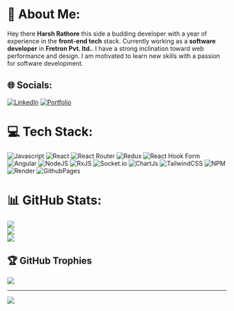 # 💫 About Me:
Hey there **Harsh Rathore** this side a budding developer with a year of experience in the **front-end tech** stack. Currently working as a **software developer** in **Fretron Pvt. ltd.**. I have a strong inclination toward web performance and design. I am motivated to learn new skills with a passion for software development.


## 🌐 Socials:
[![LinkedIn](https://img.shields.io/badge/LinkedIn-0077B5?style=for-the-badge&logo=linkedin&logoColor=white)](https://www.linkedin.com/in/rathoreharsh-o1/) [![Portfolio](https://img.shields.io/badge/Portfolio-255E63?style=for-the-badge&logo=About.me&logoColor=white)](https://harshrathore.netlify.app/) 

# 💻 Tech Stack:
![Javascript](https://img.shields.io/badge/JavaScript-F7DF1E?style=for-the-badge&logo=javascript&logoColor=black) ![React](https://img.shields.io/badge/react-%2320232a.svg?style=for-the-badge&logo=react&logoColor=%2361DAFB) ![React Router](https://img.shields.io/badge/React_Router-CA4245?style=for-the-badge&logo=react-router&logoColor=white) ![Redux](https://img.shields.io/badge/redux-%23593d88.svg?style=for-the-badge&logo=redux&logoColor=white) ![React Hook Form](https://img.shields.io/badge/React%20Hook%20Form-%23EC5990.svg?style=for-the-badge&logo=reacthookform&logoColor=white)  ![Angular](https://img.shields.io/badge/angular-%23DD0031.svg?style=for-the-badge&logo=angular&logoColor=white) ![NodeJS](https://img.shields.io/badge/node.js-6DA55F?style=for-the-badge&logo=node.js&logoColor=white)  ![RxJS](https://img.shields.io/badge/rxjs-%23B7178C.svg?style=for-the-badge&logo=reactivex&logoColor=white)  ![Socket.io](https://img.shields.io/badge/Socket.io-black?style=for-the-badge&logo=socket.io&badgeColor=010101) ![ChartJs](https://img.shields.io/badge/Chart%20js-FF6384?style=for-the-badge&logo=chartdotjs&logoColor=white) ![TailwindCSS](https://img.shields.io/badge/Tailwind_CSS-38B2AC?style=for-the-badge&logo=tailwind-css&logoColor=white) ![NPM](https://img.shields.io/badge/NPM-%23CB3837.svg?style=for-the-badge&logo=npm&logoColor=white) ![Render](https://img.shields.io/badge/Render-%46E3B7.svg?style=for-the-badge&logo=render&logoColor=white) ![GithubPages](https://img.shields.io/badge/github%20pages-121013?style=for-the-badge&logo=github&logoColor=white)
# 📊 GitHub Stats:
![](https://github-readme-stats.vercel.app/api?username=RoGue-sudo1&theme=radical&hide_border=false&include_all_commits=true&count_private=true)<br/>
![](https://github-readme-streak-stats.herokuapp.com/?user=RoGue-sudo1&theme=radical&hide_border=false)<br/>
![](https://github-readme-stats.vercel.app/api/top-langs/?username=RoGue-sudo1&theme=radical&hide_border=false&include_all_commits=true&count_private=true&layout=compact)

## 🏆 GitHub Trophies
![](https://github-profile-trophy.vercel.app/?username=RoGue-sudo1&theme=radical&no-frame=false&no-bg=false&margin-w=4)

---
[![](https://visitcount.itsvg.in/api?id=RoGue-sudo1&icon=1&color=6)](https://visitcount.itsvg.in)


